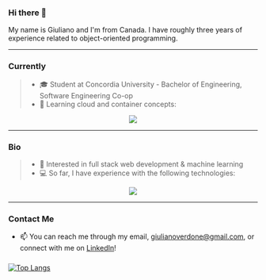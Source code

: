### Hi there 👋

My name is Giuliano and I'm from Canada. I have roughly three years of experience related to object-oriented programming.

<hr>

### Currently

> - 🎓 Student at Concordia University - Bachelor of Engineering, Software Engineering Co-op
> - 🌱 Learning cloud and container concepts:
<p align="center">
  <a href="Skill_Icons - AWS, Docker">
    <img src="https://skillicons.dev/icons?i=aws,docker" />
  </a>
</p>

<hr>

### Bio
> - 🧠 Interested in full stack web development & machine learning
> - 💻 So far, I have experience with the following technologies:
<p align="center">
  <a href="Skill_Icons - Java, HTML/CSS/JS, PHP, MySql, Python, C#, Node.js, Linux">
    <img src="https://skillicons.dev/icons?i=java,html,css,js,php,mysql,python,cs,nodejs,linux" />
  </a>
</p>

<hr>

### Contact Me
- 📫 You can reach me through my email, giulianoverdone@gmail.com, or connect with me on [LinkedIn](https://www.linkedin.com/in/giuliano-verdone-33186921b/)!
###
[![Top Langs](https://github-readme-stats.vercel.app/api/top-langs/?username=Verdone&layout=compact&theme=dark)](https://github.com/Verdone/github-readme-stats)
